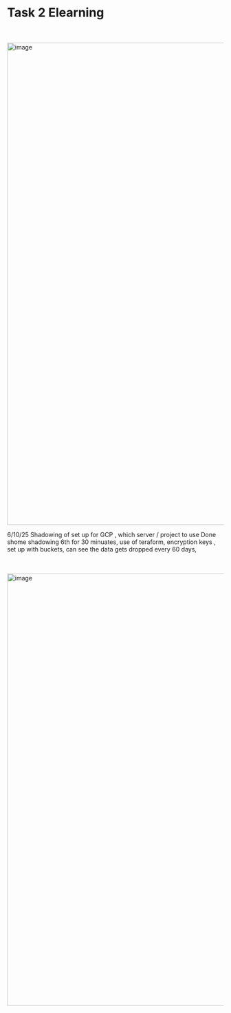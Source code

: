 
# Task 2 Elearning 
<br>
<br>

<img width="2034" height="1122" alt="image" src="https://github.com/user-attachments/assets/ed53e34a-164e-49df-9a83-9b98805ec25c" />

6/10/25 Shadowing of set up for GCP , which server / project to use
Done shome shadowing 6th for 30 minuates, use of teraform, encryption keys , set up with buckets, can see the data gets dropped every 60 days, 


<br>
<br>
<img width="2188" height="1006" alt="image" src="https://github.com/user-attachments/assets/43c5a763-12d7-4132-bbb0-6db1a7851ba0" />


